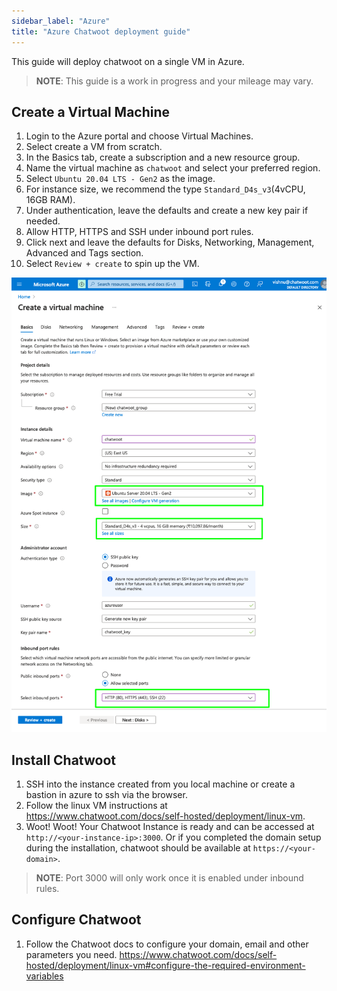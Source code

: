 ```yaml
---
sidebar_label: "Azure"
title: "Azure Chatwoot deployment guide"
---
```


This guide will deploy chatwoot on a single VM in Azure.

> **NOTE**: This guide is a work in progress and your mileage may vary.

## Create a Virtual Machine

1. Login to the Azure portal and choose Virtual Machines.
2. Select create a VM from scratch.
3. In the Basics tab, create a subscription and a new resource group.
4. Name the virtual machine as `chatwoot` and select your preferred region.
5. Select `Ubuntu 20.04 LTS - Gen2` as the image.
6. For instance size, we recommend the type `Standard_D4s_v3`(4vCPU, 16GB RAM).
7. Under authentication, leave the defaults and create a new key pair if needed.
8. Allow HTTP, HTTPS and SSH under inbound port rules.
9. Click next and leave the defaults for Disks, Networking, Management, Advanced and Tags section.
10. Select `Review + create` to spin up the VM.

![azure-create-vm](./images/azure.png)

## Install Chatwoot

1. SSH into the instance created from you local machine or create a bastion in azure to ssh via the browser. 
2. Follow the linux VM instructions at https://www.chatwoot.com/docs/self-hosted/deployment/linux-vm.
3. Woot! Woot! Your Chatwoot Instance is ready and can be accessed at `http://<your-instance-ip>:3000`. Or if you completed the domain setup during the installation, chatwoot should be available at `https://<your-domain>`.

> **NOTE**: Port 3000 will only work once it is enabled under inbound rules.
## Configure Chatwoot

1. Follow the Chatwoot docs to configure your domain, email and other parameters you need.
https://www.chatwoot.com/docs/self-hosted/deployment/linux-vm#configure-the-required-environment-variables
